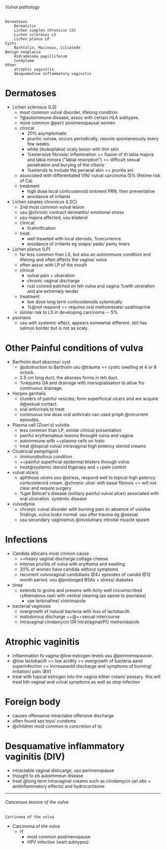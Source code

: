 ###### Vulval pathology
    Dermatoses
        Dermatitis
        Lichen simplex chronicus LSC
        Lichen sclerosus LS
        Lichen planus LP
    Cysts
        Barhtolin, Mucinous, Ciliatede
    Benign neoplasia
        Hidradenoma papilliferum
        Condyloma
    Other
        atrophic vaginitis
        desquamative inflammatory vaginitis

# Dermatoses
- Lichen sclerosus (LS)
    + most common vulval disorder, lifelong condition
    + ?@autoimmune disease, assoc with certain HLA subtypes.
    + more common @peri/ postmenopausal women
    + clinical
        * 20% asymptomatic
        * pruritic vulvae, occurs periodically, resovle spontaneously every few weeks.
        * white (leukoplakia) scaly lesion with thin skin
        * %extensive fibrosis/ inflammation == fusion of th labia majora and labia minora ("labial resorption") == difficult sexual penetration and burying of the clitoris
        * %extends to include the perianal skin == pruritis ani
    + associated with differentiated VIN/ vulval carcinoma (5% lifetime risk of Ca)
    + treatment
        * high dose local corticosteroid ointment PRN, then preventative
        * avoidance of irritants
- Lichen simplex chronicus (LSC)
    + 2nd most common vulval lesion
    + usu @chronic contract dermatitis/ emotional stress
    + usu majora affected, usu bilateral
    + clinical:
        * licehnification
    + treat:
        * well treaeted with local steroids, %recurrence
        * avoidance of irritants eg soaps/ pads/ panty liners
- Lichen planus (LP)
    + far less common than LS, but also an autoimmune condition and lifelong and often affects the vagina/ vulva
    + often assoc with LP of the mouth
    + clinical
        * vulval pain + ulceration
        * chronic vaginal discharge
        * rust colored patched on teh vulva and vagina %with ulceration and are extremely tender
    + treatment
        * low dose long term corticosteroids sytemically
        * %@not respond == requires oral methotrexate/ azathioprine
    + similar risk to LS in developing carcinoma -- 5%
- psoriasis
    + usu with systemic effect, appears somewhat different. still has salmon border but is not as scaly.


# Other Painful conditions of vulva
- Bartholin duct abscess/ cyst
    + @obstruction to Bartholin usu @trauma == cystic swelling at 4 or 8 oclock.
    + 2.5 cm long duct, the abscess forms in teh duct.
    + %requires GA and drainage with marsupialisation to allow fro continuous drainage.
- Herpes genitalis
    + clusters of painful vesicles, form superficical ulcers and are acquire d@sexual contact. 
    + oral antivrirals to treat
    + continuous low dose oral antivirals can used proph @recurrent episodes.
- Plasma cell (Zoon's) vulvitis
    + less common than LP, similar clinical presentation
    + painful erythematous lesions throught vulva and vagina
    + autoimmune with ++plasma cells on histo
    + treat @topical vulva/ intravaginal high potency steroid creams
- Cicatricial pemphigoid
    + iimmunobullous condition
    + ++painful superficial epidermal blisters through vulva. 
    + treat@systemic steroid thgerapy and ++pain control
- vulval ulcers
    + aphthous ulcers usu @stress, respond well to topical high potency corticosteroid cream. @chronic ulcer with basal fibrosis == will not clear and require surgery
    + %get Behcet's disease (solitary painful vulval ulcer) associated with oral ulceration. systemic disease
- vulvodynia
    + chronjic vulval disorder with burning pain iin absence of visislbe findings. vulva looks normal. usu after trauma eg @sexual
    + usu secondary vaginismus @involutnary introital muscle spasm

# Infections
- Candida albicans most cmmon cause
    + ==heavy vaginal discharge cottage cheese
    + intense pruritis of vulva with erythema and swelling
    + 20% of women have candida without symptoms
    + recurrent vulvovaginal candidiasis @4+ episodes of candid @12 month period. usu @prolonged BSAs + stress/ diabetes
- tinea
    + extends to groins and presens with itchy well circumscribed rythematous rash with central clearing (as opose to psoriaiss)
        * use terbinafine/ clotrimazole
- bacterial vaginosis
    + overgrowth of natural bacteria with loss of lactobacilli. 
    + malodorous discharge ++@++sexual intercourse
    + intravaginal clindamycin OR IntraVaginal/PO metronidazole 


# Atrophic vaginitis
- inflammation fo vagina @low estrogen levels usu @perimenopausse. 
- @low lactobacilli == low acidity == overgrowth of bacteria aand superinfection == increaasedd discharge and symptoms of burning/ irritation/ pain (BV)
- treat with topical estrogen into the vagina either cream/ pessary. this will treat bth vaginal and vulval symptoms as well as stop infection

# Foreign body
- causes offenseive intractable offensive discharge
- often found sex toys/ condoms
- @children most common is concretion of tp

# Desquamative inflammatory vaginitis (DIV)
- intractable vaginal dishcarge, usu perimenopause
- thought to eb autoimmeun disease
- treat @long term intravaginal creams such as clindamycin (an abx + antiinflammatory effects) and hydrocortisone

-----------------------------------------------------------
###### Cancerous lesions of the vulva
    Carcinoma of the vulva


- Carcinoma of the vulva
    + rf
        * most common postmenopause
        * HPV infection (wart subtypes)
